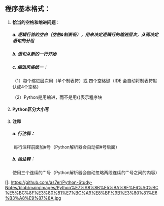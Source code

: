 ## 程序基本格式：



1. #### **恰当的空格和缩进问题：**

   

   ##### a. 逻辑行首的空白（空格&制表符），用来决定逻辑行的缩进层次，从而决定语句的分组

   ##### b. 语句从新的一行开始

   ##### c. 缩进风格统一：

   （1）每个缩进层次用（单个制表符）或 四个空格键（IDE 会自动将制表符默认成4个空格）

   （2）Python是用缩进，而不是用{}表示程序块

   

2. #### **Python区分大小写**

   

3. #### **注释**

   ##### a. 行注释：

   ​    每行注释前面加#号（Python解析器会自动把#号后面）

   ##### b. 段注释：

   ​    使用三个连续的'''号（Python解析器会自动忽略两段连续的'''号之间的内容）



[]: https://github.com/as7er/Python-Study-Notes/blob/main/images/Python%E7%A8%8B%E5%BA%8F%E6%A0%BC%E5%BC%8F%E3%80%81%E7%BC%A9%E8%BF%9B%E3%80%81%E6%B3%A8%E9%87%8A.jpg

